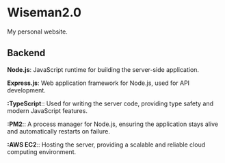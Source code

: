 # Wiseman2.0

My personal website. 
## Backend
**Node.js**: JavaScript runtime for building the server-side application.

**Express.js**: Web application framework for Node.js, used for API development.

**:TypeScript**:: Used for writing the server code, providing type safety and modern JavaScript features.

**:PM2**:: A process manager for Node.js, ensuring the application stays alive and automatically restarts on failure.

**:AWS EC2**:: Hosting the server, providing a scalable and reliable cloud computing environment.


